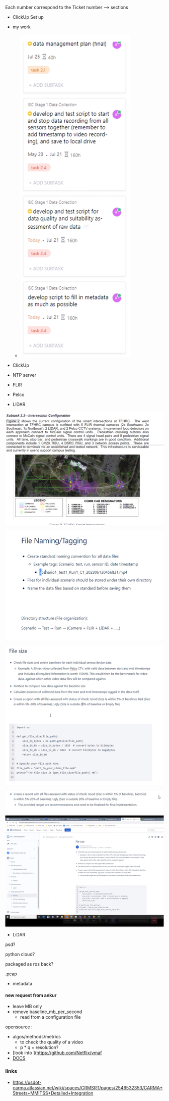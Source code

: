 



Each number correspond to the Ticket number --> sections 
- ClickUp Set up
- my work 
	- ![](../../z/aharo%202023-06-12%20at%2010.26.28%20AM.png)




- ClickUp
- NTP server
- FLIR
- Pelco
- LIDAR

![](../../z/aharo%202023-06-12%20at%202.08.04%20PM.png)


![](../../z/aharo%202023-06-12%20at%202.22.19%20PM.png)


![](../../z/aharo%202023-06-12%20at%202.27.46%20PM.png)

![](../../z/aharo%202023-06-12%20at%202.30.37%20PM.png)

![](../../z/aharo%202023-06-12%20at%202.53.59%20PM.png)



- LiDAR

psd?

python cloud?

packaged as ros back?


.pcap
- metadata


#### new request from ankur
 - leave MB only
 - remove baseline_mb_per_second
	 - read from a configuration file 





opensource :
- algos/methods/metrics
	- to check the quality of a video
	- p * q = resolution?
 - [look into ](https://github.com/Netflix/vmaf
 - [DOCS ](https://github.com/Netflix/vmaf/blob/master/resource/doc/index.md#documentation)


### links
- https://usdot-carma.atlassian.net/wiki/spaces/CRMSRT/pages/2546532353/CARMA+Streets+MMITSS+Detailed+Integration











